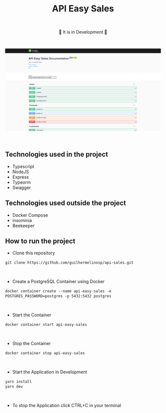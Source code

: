 # <div align="center"> API Easy Sales </div>

</br>

<div align="center">
<p>🚧 It is in Development 🚧</p>

</br>

![image 1](/.github/image.png)

</div>

</br>

## Technologies used in the project

- Typescript
- NodeJS
- Express
- Typeorm
- Swagger

## Technologies used outside the project

- Docker Compose
- insominia
- Beekeeper

## How to run the project

- Clone this repository

```shell
git clone https://github.com/guilhermelinosp/api-sales.git
```

</br>

- Create a PostgreSQL Container using Docker

```shell
docker container create --name api-easy-sales -e POSTGRES_PASSWORD=postgres -p 5432:5432 postgres
```

</br>

- Start the Container

```shell
docker container start api-easy-sales
```

</br>

- Stop the Container

```shell
docker container stop api-easy-sales
```

</br>

- Start the Application in Development

```shell
yarn install
yarn dev
```

</br>

- To stop the Application click CTRL+C in your terminal

